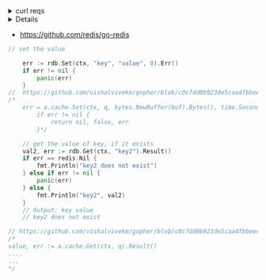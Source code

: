 <details><summary>curl reqs</summary>

```bash
curl localhost:8080/api -v
curl  curl https://nominatim.openstreetmap.org/search?q=\san%20francisco\&format\=json | jq

curl localhost:9090/api\?q=san%20francisco | jq

curl localhost:9090/api\?q=san%20francisco -v | jq
```

</details>

<details><other refs</summary>
json to struct:
https://mholt.github.io/json-to-go/

</details>

- https://github.com/redis/go-redis

```go
// set the value

    err := rdb.Set(ctx, "key", "value", 0).Err()
    if err != nil {
        panic(err)
    }
//  https://github.com/vishalvivekm/gopher/blob/c0c7dd0b923de5caa4fbbeec71418696bb028523/go-redis/main.go#L68-L72
/*
    err = a.cache.Set(ctx, q, bytes.NewBuffer(buf).Bytes(), time.Second*15).Err()
		if err != nil {
			return nil, false, err
		}*/
```

```go
    // get the value of key, if it exists
    val2, err := rdb.Get(ctx, "key2").Result()
    if err == redis.Nil {
        fmt.Println("key2 does not exist")
    } else if err != nil {
        panic(err)
    } else {
        fmt.Println("key2", val2)
    }
    // Output: key value
    // key2 does not exist

// https://github.com/vishalvivekm/gopher/blob/c0c7dd0b923de5caa4fbbeec71418696bb028523/go-redis/main.go#L47
/*
value, err := a.cache.Get(ctx, q).Result()
....
...
*/
```
